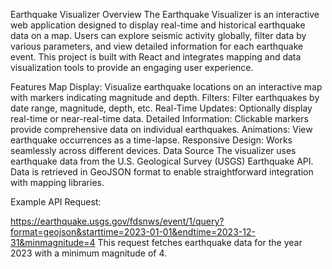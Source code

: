 Earthquake Visualizer
Overview
The Earthquake Visualizer is an interactive web application designed to display real-time and historical earthquake data on a map. Users can explore seismic activity globally, filter data by various parameters, and view detailed information for each earthquake event. This project is built with React and integrates mapping and data visualization tools to provide an engaging user experience.

Features
Map Display: Visualize earthquake locations on an interactive map with markers indicating magnitude and depth.
Filters: Filter earthquakes by date range, magnitude, depth, etc.
Real-Time Updates: Optionally display real-time or near-real-time data.
Detailed Information: Clickable markers provide comprehensive data on individual earthquakes.
Animations: View earthquake occurrences as a time-lapse.
Responsive Design: Works seamlessly across different devices.
Data Source
The visualizer uses earthquake data from the U.S. Geological Survey (USGS) Earthquake API. Data is retrieved in GeoJSON format to enable straightforward integration with mapping libraries.

Example API Request:

https://earthquake.usgs.gov/fdsnws/event/1/query?format=geojson&starttime=2023-01-01&endtime=2023-12-31&minmagnitude=4
This request fetches earthquake data for the year 2023 with a minimum magnitude of 4.

